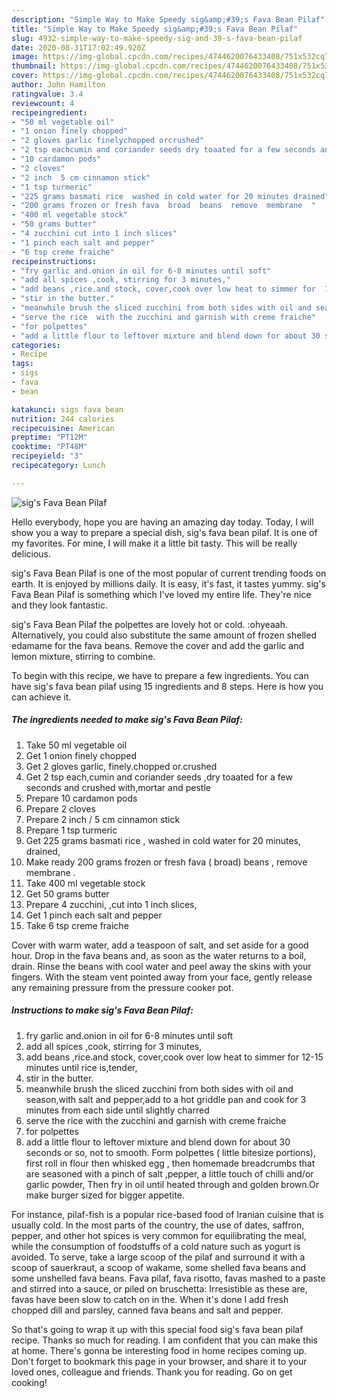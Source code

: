 ```yaml
---
description: "Simple Way to Make Speedy sig&amp;#39;s Fava Bean Pilaf"
title: "Simple Way to Make Speedy sig&amp;#39;s Fava Bean Pilaf"
slug: 4932-simple-way-to-make-speedy-sig-and-39-s-fava-bean-pilaf
date: 2020-08-31T17:02:49.920Z
image: https://img-global.cpcdn.com/recipes/4744620076433408/751x532cq70/sigs-fava-bean-pilaf-recipe-main-photo.jpg
thumbnail: https://img-global.cpcdn.com/recipes/4744620076433408/751x532cq70/sigs-fava-bean-pilaf-recipe-main-photo.jpg
cover: https://img-global.cpcdn.com/recipes/4744620076433408/751x532cq70/sigs-fava-bean-pilaf-recipe-main-photo.jpg
author: John Hamilton
ratingvalue: 3.4
reviewcount: 4
recipeingredient:
- "50 ml vegetable oil"
- "1 onion finely chopped"
- "2 gloves garlic finelychopped orcrushed"
- "2 tsp eachcumin and coriander seeds dry toaated for a few seconds and crushed withmortar and pestle"
- "10 cardamon pods"
- "2 cloves"
- "2 inch  5 cm cinnamon stick"
- "1 tsp turmeric"
- "225 grams basmati rice  washed in cold water for 20 minutes drained"
- "200 grams frozen or fresh fava  broad  beans  remove  membrane  "
- "400 ml vegetable stock"
- "50 grams butter"
- "4 zucchini cut into 1 inch slices"
- "1 pinch each salt and pepper"
- "6 tsp creme fraiche"
recipeinstructions:
- "fry garlic and.onion in oil for 6-8 minutes until soft"
- "add all spices ,cook, stirring for 3 minutes,"
- "add beans ,rice.and stock, cover,cook over low heat to simmer for  12-15 minutes until rice is,tender,"
- "stir in the butter."
- "meanwhile brush the sliced zucchini from both sides with oil and season,with salt and pepper,add to a hot griddle pan and cook for 3 minutes from each side until slightly charred"
- "serve the rice  with the zucchini and garnish with creme fraiche"
- "for polpettes"
- "add a little flour to leftover mixture and blend down for about 30 seconds or so, not to smooth. Form polpettes ( little bitesize portions), first roll in flour then whisked egg , then homemade breadcrumbs that are seasoned with a pinch of salt ,pepper, a little touch of chilli and/or garlic powder, Then fry in oil until heated through and golden brown.Or make burger sized for bigger appetite."
categories:
- Recipe
tags:
- sigs
- fava
- bean

katakunci: sigs fava bean 
nutrition: 244 calories
recipecuisine: American
preptime: "PT12M"
cooktime: "PT48M"
recipeyield: "3"
recipecategory: Lunch

---
```



![sig&#39;s Fava Bean Pilaf](https://img-global.cpcdn.com/recipes/4744620076433408/751x532cq70/sigs-fava-bean-pilaf-recipe-main-photo.jpg)

Hello everybody, hope you are having an amazing day today. Today, I will show you a way to prepare a special dish, sig&#39;s fava bean pilaf. It is one of my favorites. For mine, I will make it a little bit tasty. This will be really delicious.

sig&#39;s Fava Bean Pilaf is one of the most popular of current trending foods on earth. It is enjoyed by millions daily. It is easy, it's fast, it tastes yummy. sig&#39;s Fava Bean Pilaf is something which I've loved my entire life. They're nice and they look fantastic.

sig&#39;s Fava Bean Pilaf the polpettes are lovely hot or cold. :ohyeaah. Alternatively, you could also substitute the same amount of frozen shelled edamame for the fava beans. Remove the cover and add the garlic and lemon mixture, stirring to combine.


To begin with this recipe, we have to prepare a few ingredients. You can have sig&#39;s fava bean pilaf using 15 ingredients and 8 steps. Here is how you can achieve it.

<!--inarticleads1-->

##### The ingredients needed to make sig&#39;s Fava Bean Pilaf:

1. Take 50 ml vegetable oil
1. Get 1 onion finely chopped
1. Get 2 gloves garlic, finely.chopped or.crushed
1. Get 2 tsp each,cumin and coriander seeds ,dry toaated for a few seconds and crushed with,mortar and pestle
1. Prepare 10 cardamon pods
1. Prepare 2 cloves
1. Prepare 2 inch / 5 cm cinnamon stick
1. Prepare 1 tsp turmeric
1. Get 225 grams basmati rice , washed in cold water for 20 minutes, drained,
1. Make ready 200 grams frozen or fresh fava ( broad)  beans , remove  membrane  .
1. Take 400 ml vegetable stock
1. Get 50 grams butter
1. Prepare 4 zucchini, ,cut into 1 inch slices,
1. Get 1 pinch each salt and pepper
1. Take 6 tsp creme fraiche


Cover with warm water, add a teaspoon of salt, and set aside for a good hour. Drop in the fava beans and, as soon as the water returns to a boil, drain. Rinse the beans with cool water and peel away the skins with your fingers. With the steam vent pointed away from your face, gently release any remaining pressure from the pressure cooker pot. 

<!--inarticleads2-->

##### Instructions to make sig&#39;s Fava Bean Pilaf:

1. fry garlic and.onion in oil for 6-8 minutes until soft
1. add all spices ,cook, stirring for 3 minutes,
1. add beans ,rice.and stock, cover,cook over low heat to simmer for  12-15 minutes until rice is,tender,
1. stir in the butter.
1. meanwhile brush the sliced zucchini from both sides with oil and season,with salt and pepper,add to a hot griddle pan and cook for 3 minutes from each side until slightly charred
1. serve the rice  with the zucchini and garnish with creme fraiche
1. for polpettes
1. add a little flour to leftover mixture and blend down for about 30 seconds or so, not to smooth. Form polpettes ( little bitesize portions), first roll in flour then whisked egg , then homemade breadcrumbs that are seasoned with a pinch of salt ,pepper, a little touch of chilli and/or garlic powder, Then fry in oil until heated through and golden brown.Or make burger sized for bigger appetite.


For instance, pilaf-fish is a popular rice-based food of Iranian cuisine that is usually cold. In the most parts of the country, the use of dates, saffron, pepper, and other hot spices is very common for equilibrating the meal, while the consumption of foodstuffs of a cold nature such as yogurt is avoided. To serve, take a large scoop of the pilaf and surround it with a scoop of sauerkraut, a scoop of wakame, some shelled fava beans and some unshelled fava beans. Fava pilaf, fava risotto, favas mashed to a paste and stirred into a sauce, or piled on bruschetta: Irresistible as these are, favas have been slow to catch on in the. When it&#39;s done I add fresh chopped dill and parsley, canned fava beans and salt and pepper. 

So that's going to wrap it up with this special food sig&#39;s fava bean pilaf recipe. Thanks so much for reading. I am confident that you can make this at home. There's gonna be interesting food in home recipes coming up. Don't forget to bookmark this page in your browser, and share it to your loved ones, colleague and friends. Thank you for reading. Go on get cooking!
